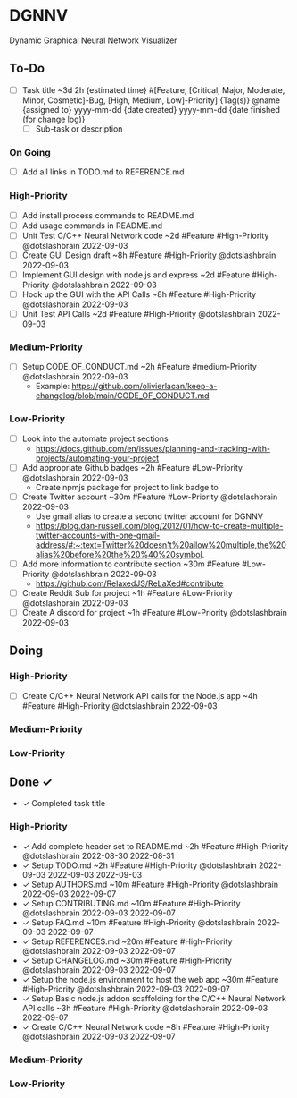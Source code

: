 # DGNNV
Dynamic Graphical Neural Network Visualizer

## To-Do
- [ ] Task title ~3d 2h {estimated time} #[Feature, [Critical, Major, Moderate, Minor, Cosmetic]-Bug, [High, Medium, Low]-Priority] {Tag(s)} @name {assigned to} yyyy-mm-dd {date created} yyyy-mm-dd {date finished (for change log)}
  - [ ] Sub-task or description 

### On Going
- [ ] Add all links in TODO.md to REFERENCE.md

### High-Priority
- [ ] Add install process commands to README.md
- [ ] Add usage commands in README.md
- [ ] Unit Test C/C++ Neural Network code ~2d #Feature #High-Priority @dotslashbrain 2022-09-03
- [ ] Create GUI Design draft ~8h #Feature #High-Priority @dotslashbrain 2022-09-03
- [ ] Implement GUI design with node.js and express ~2d #Feature #High-Priority @dotslashbrain 2022-09-03
- [ ] Hook up the GUI with the API Calls ~8h #Feature #High-Priority @dotslashbrain 2022-09-03
- [ ] Unit Test API Calls ~2d #Feature #High-Priority @dotslashbrain 2022-09-03

### Medium-Priority

- [ ] Setup CODE_OF_CONDUCT.md ~2h #Feature #medium-Priority @dotslashbrain 2022-09-03
	- Example: https://github.com/olivierlacan/keep-a-changelog/blob/main/CODE_OF_CONDUCT.md
	
### Low-Priority
- [ ] Look into the automate project sections 
	- https://docs.github.com/en/issues/planning-and-tracking-with-projects/automating-your-project
- [ ] Add appropriate Github badges ~2h #Feature #Low-Priority @dotslashbrain 2022-09-03
	- Create npmjs package for project to link badge to
- [ ] Create Twitter account ~30m #Feature #Low-Priority @dotslashbrain 2022-09-03
	- Use gmail alias to create a second twitter account for DGNNV
	- https://blog.dan-russell.com/blog/2012/01/how-to-create-multiple-twitter-accounts-with-one-gmail-address/#:~:text=Twitter%20doesn't%20allow%20multiple,the%20alias%20before%20the%20%40%20symbol.
- [ ] Add more information to contribute section ~30m #Feature #Low-Priority @dotslashbrain 2022-09-03
	- https://github.com/RelaxedJS/ReLaXed#contribute
- [ ] Create Reddit Sub for project ~1h #Feature #Low-Priority @dotslashbrain 2022-09-03
- [ ] Create A discord for project ~1h #Feature #Low-Priority @dotslashbrain 2022-09-03

## Doing

### High-Priority

- [ ] Create C/C++ Neural Network API calls for the Node.js app ~4h #Feature #High-Priority @dotslashbrain 2022-09-03

### Medium-Priority

### Low-Priority

## Done ✓ 
- ✓ Completed task title 

### High-Priority
- ✓ Add complete header set to README.md ~2h #Feature #High-Priority @dotslashbrain 2022-08-30 2022-08-31
- ✓ Setup TODO.md ~2h #Feature #High-Priority @dotslashbrain 2022-09-03 2022-09-03 2022-09-03
- ✓ Setup AUTHORS.md ~10m #Feature #High-Priority @dotslashbrain 2022-09-03 2022-09-07
- ✓ Setup CONTRIBUTING.md ~10m #Feature #High-Priority @dotslashbrain 2022-09-03 2022-09-07
- ✓ Setup FAQ.md ~10m #Feature #High-Priority @dotslashbrain 2022-09-03 2022-09-07
- ✓ Setup REFERENCES.md ~20m #Feature #High-Priority @dotslashbrain 2022-09-03 2022-09-07
- ✓ Setup CHANGELOG.md ~30m #Feature #High-Priority @dotslashbrain 2022-09-03 2022-09-07
- ✓ Setup the node.js environment to host the web app ~30m #Feature #High-Priority @dotslashbrain 2022-09-03 2022-09-07
- ✓ Setup Basic node.js addon scaffolding for the C/C++ Neural Network API calls ~3h #Feature #High-Priority @dotslashbrain 2022-09-03 2022-09-07
- ✓ Create C/C++ Neural Network code  ~8h #Feature #High-Priority @dotslashbrain 2022-09-03 2022-09-07

### Medium-Priority

### Low-Priority
